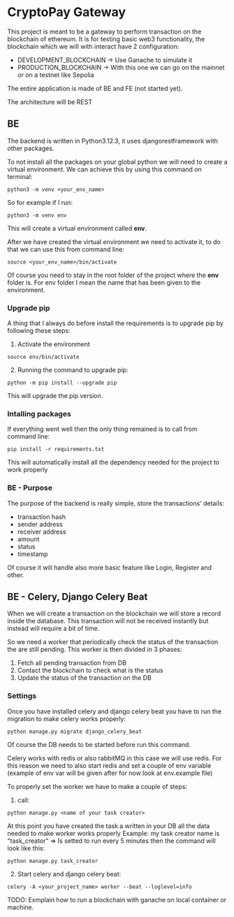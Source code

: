# CryptoPay Gateway

This project is meant to be a gateway to perform transaction on the blockchain of ethereum.
It is for testing basic web3 functionality, the blockchain which we will with interact have 2 configuration:

- DEVELOPMENT_BLOCKCHAIN -> Use Ganache to simulate it
- PRODUCTION_BLOCKCHAIN -> With this one we can go on the mainnet or on a testnet like Sepolia

The entire application is made of BE and FE (not started yet).

The architecture will be REST

## BE

The backend is written in Python3.12.3, it uses djangorestframework with other packages.

To not install all the packages on your global python we will need to create a virtual environment.
We can achieve this by using this command on terminal:

```
python3 -m venv <your_env_name>
```

So for example if I run:

```
python3 -m venv env
```

This will create a virtual environment called **env**.

After we have created the virtual environment we need to activate it, to do that
we can use this from command line:

```
source <your_env_name>/bin/activate
```

Of course you need to stay in the root folder of the project where the **env** folder is.
For env folder I mean the name that has been given to the environment.

### Upgrade pip

A thing that I always do before install the requirements is to upgrade pip by following these steps:

1. Activate the environment

```
source env/bin/activate
```

2. Running the command to upgrade pip:

```
python -m pip install --upgrade pip
```

This will upgrade the pip version.

### Intalling packages

If everything went well then the only thing remained is to call from command line:

```
pip install -r requirements.txt
```

This will automatically install all the dependency needed for the project to work properly

### BE - Purpose

The purpose of the backend is really simple, store the transactions' details:

- transaction hash
- sender address
- receiver address
- amount
- status
- timestamp

Of course it will handle also more basic feature like Login, Register and other.

## BE - Celery, Django Celery Beat

When we will create a transaction on the blockchain we will store a record inside the database.
This transaction will not be received instantly but instead will require a bit of time.

So we need a worker that periodically check the status of the transaction the are still pending.
This worker is then divided in 3 phases:

1. Fetch all pending transaction from DB
2. Contact the blockchain to check what is the status
3. Update the status of the transaction on the DB

### Settings

Once you have installed celery and django celery beat you have to run the migration to make celery works properly:

```
python manage.py migrate django_celery_beat
```

Of course the DB needs to be started before run this command.

Celery works with redis or also rabbitMQ in this case we will use redis.
For this reason we need to also start redis and set a couple of env variable (example of env var will be given after for now look at env.example file)

To properly set the worker we have to make a couple of steps:

1. call:

```
python manage.py <name of your task creator>
```

At this point you have created the task a written in your DB all the data needed to make worker works properly
Example:
my task creator name is "task_creator" => Is setted to run every 5 minutes
then the command will look like this:

```
python manage.py task_creator
```

2. Start celery and django celery beat:

```
celery -A <your_project_name> worker --beat --loglevel=info
```

TODO: Exmplain how to run a blockchain with ganache on local container or machine.
